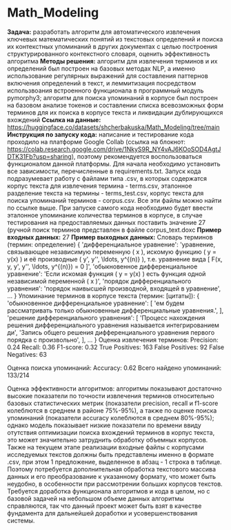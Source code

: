 # Math_Modeling
**Задача:** разработать алгоритм для автоматического извлечения ключевых математических понятий из текстовых определений и поиска их контекстных упоминаний в других документах с целью построения структурированного контекстного словаря, оценить эффективность алгоритма
**Методы решения:** алгоритм для извлечения терминов и их определений был построен на базовых методах NLP, а именно использование регулярных выражений для составления паттернов включения определений в текст, и леммитизация посредством использвоания встроенного функционала в программный модуль pymorphy3; алгоритм для поиска упоминаний в корпусе был построен на базовом анализе токенов и составлении списка всевозможных форм терминов для их поиска в корпусе текста и ликвидации дублирующихся вхождений
**Ссылка на данные:** https://huggingface.co/datasets/shcherbakuska/Math_Modeling/tree/main
**Инструкция по запуску кода:** написание и тестирование кода проходило на платформе Google Collab (ссылка на блокнот: https://colab.research.google.com/drive/1NkyS9R_NY4vAJ6KOoSOD4AgtJDTK31Fb?usp=sharing), поэтому рекомендуется воспользоваться функционалом данной платформы. Для начала необходимо установить все зависимости, перечисленные в requirements.txt. Запуск кода подразумевает работу с файлами типа .csv, в которых содержатся корпус текста для извлечения термина - terms.csv, эталонное разделение текста на термины - terms_test.csv, корпус текста для поиска упоминаний терминов - corpus.csv. Все эти файлы можно найти по ссылке выше. При запуске самого кода необходимо будет ввести эталонное упоминание количества терминов в корпусе, в случае тестирования на предоставляемых данных поставить значение 27 (ручной поиск терминов представлен в файле corpus_text.doxc
**Пример входных данных:** 27
**Пример выходных данных:** Словарь терминов (термин: определение)
{
    'дифференциальное уравнение': 'уравнение, связывающее независимую переменную \( x \), искомую функцию \( y = y(x) \) и её производные \( y', y'', \ldots, y^{(n)} \), т.е. уравнение вида \[ F(x, y, y', y'', \ldots, y^{(n)}) = 0 \]',
    'обыкновенное дифференциальное уравнение': 'Если искомая функция \( y = y(x) \) есть функция одной независимой переменной \( x \)',
    'порядок дифференциального уравнения': 'порядок наивысшей производной, входящей в уравнение',
    ...
}
Упоминание терминов в корпусе текста (термин: [цитаты]):
{
    'обыкновенное дифференциальное уравнение': [
        'ем будем рассматривать только обыкновенные дифференциальные уравнения.',
    ],
    'решение дифференциального уравнения': [
        'Процесс нахождения решения дифференциального уравнения называется интегрированием ди',
        'Запись общего решения дифференциального уравнения первого порядка с произвольно',
    ],
    ...
}
Оценка извлечения терминов:
Precision: 0.24
Recall: 0.36
F1-score: 0.32
True Positives: 163
False Positives: 92
False Negatives: 63

Оценка поиска упоминаний:
Accuracy: 0.62
Всего найдено упоминаний: 133/214

Оценка эффективности алгоритмов: алгоритмы показывают достаточно высокие показатели по точности извлечения терминов относительно базовых статистических метрик (показатели precision, recall и f1-score колеблются в среднем в районе 75%-95%), а также по оценке поиска упоминаний (показатели accuracy колеблются в среднем 80%-95%); однако модель показывает низкие показатели по времени ввиду отутствия оптимизации поиска вхождений терминов в корпус текста, это может значительно затруднить обработку объемных корпусов. Также на текущем этапе реализации входные файлы с корпусами исследуемых текстов должны быть представлены именно в формате .csv, при этом 1 предложение, выделенное в абзац - 1 строка в таблице. Поэтому потребуется дополнительная обработка текстового массива данных и его преобразование к указанному формату, что может быть неудобно, в особенности при рассмотрении больших корпусов текстов. Требуется доработка функционала алгоритмов и кода в целом, но с базовой задачей на небольшом объеме данных алгоритмы справляются, так что данный проект может быть взят в качестве фундамента для дальнейшей доработки и усовершенствования системы. 
  

